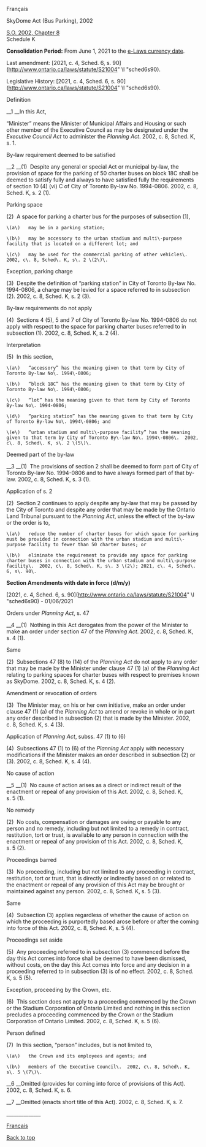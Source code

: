[<a id="Top"></a>Français](http://www.ontario.ca/fr/lois/loi/02s08)

SkyDome Act \(Bus Parking\), 2002

[S\.O\. 2002, Chapter 8](https://www.ontario.ca/laws/statute/s02008)  
Schedule K

__Consolidation Period:__  From June 1, 2021 to the [e\-Laws currency date](http://www.e-laws.gov.on.ca/navigation?file=currencyDates&lang=en)\.

Last amendment: [2021, c\. 4, Sched\. 6, s\. 90](http://www.ontario.ca/laws/statute/S21004" \l "sched6s90)\.

Legislative History: [2021, c\. 4, Sched\. 6, s\. 90](http://www.ontario.ca/laws/statute/S21004" \l "sched6s90)\.

Definition

__1 __In this Act,

“Minister” means the Minister of Municipal Affairs and Housing or such other member of the Executive Council as may be designated under the *Executive Council Act* to administer the *Planning Act*\.  2002, c\. 8, Sched\. K, s\. 1\.

By\-law requirement deemed to be satisfied

__2 __\(1\)  Despite any general or special Act or municipal by\-law, the provision of space for the parking of 50 charter buses on block 18C shall be deemed to satisfy fully and always to have satisfied fully the requirements of section 10 \(4\) \(vi\) C of City of Toronto By\-law No\. 1994\-0806\.  2002, c\. 8, Sched\. K, s\. 2 \(1\)\.

Parking space

\(2\)  A space for parking a charter bus for the purposes of subsection \(1\),

	\(a\)	may be in a parking station;

	\(b\)	may be accessory to the urban stadium and multi\-purpose facility that is located on a different lot; and

	\(c\)	may be used for the commercial parking of other vehicles\.  2002, c\. 8, Sched\. K, s\. 2 \(2\)\.

Exception, parking charge

\(3\)  Despite the definition of “parking station” in City of Toronto By\-law No\. 1994\-0806, a charge may be levied for a space referred to in subsection \(2\)\.  2002, c\. 8, Sched\. K, s\. 2 \(3\)\.

By\-law requirements do not apply

\(4\)  Sections 4 \(5\), 5 and 7 of City of Toronto By\-law No\. 1994\-0806 do not apply with respect to the space for parking charter buses referred to in subsection \(1\)\.  2002, c\. 8, Sched\. K, s\. 2 \(4\)\.

Interpretation

\(5\)  In this section,

	\(a\)	“accessory” has the meaning given to that term by City of Toronto By‑law No\. 1994\-0806;

	\(b\)	“block 18C” has the meaning given to that term by City of Toronto By‑law No\. 1994\-0806;

	\(c\)	“lot” has the meaning given to that term by City of Toronto By‑law No\. 1994‑0806;

	\(d\)	“parking station” has the meaning given to that term by City of Toronto By‑law No\. 1994\-0806; and

	\(e\)	“urban stadium and multi\-purpose facility” has the meaning given to that term by City of Toronto By\-law No\. 1994\-0806\.  2002, c\. 8, Sched\. K, s\. 2 \(5\)\.

Deemed part of the by\-law

__3 __\(1\)  The provisions of section 2 shall be deemed to form part of City of Toronto By\-law No\. 1994\-0806 and to have always formed part of that by\-law\.  2002, c\. 8, Sched\. K, s\. 3 \(1\)\.

Application of s\. 2

\(2\)  Section 2 continues to apply despite any by\-law that may be passed by the City of Toronto and despite any order that may be made by the Ontario Land Tribunal pursuant to the *Planning Act*, unless the effect of the by\-law or the order is to,

	\(a\)	reduce the number of charter buses for which space for parking must be provided in connection with the urban stadium and multi\-purpose facility to fewer than 50 charter buses; or 

	\(b\)	eliminate the requirement to provide any space for parking charter buses in connection with the urban stadium and multi\-purpose facility\.  2002, c\. 8, Sched\. K, s\. 3 \(2\); 2021, c\. 4, Sched\. 6, s\. 90\.

__Section Amendments with date in force \(d/m/y\)__

[2021, c\. 4, Sched\. 6, s\. 90](http://www.ontario.ca/laws/statute/S21004" \l "sched6s90) \- 01/06/2021

Orders under *Planning Act*, s\. 47

__4 __\(1\)  Nothing in this Act derogates from the power of the Minister to make an order under section 47 of the *Planning Act*\.  2002, c\. 8, Sched\. K, s\. 4 \(1\)\.

Same

\(2\)  Subsections 47 \(8\) to \(14\) of the *Planning Act* do not apply to any order that may be made by the Minister under clause 47 \(1\) \(a\) of the *Planning Act* relating to parking spaces for charter buses with respect to premises known as SkyDome\.  2002, c\. 8, Sched\. K, s\. 4 \(2\)\.

Amendment or revocation of orders

\(3\)  The Minister may, on his or her own initiative, make an order under clause 47 \(1\) \(a\) of the *Planning Act* to amend or revoke in whole or in part any order  described in subsection \(2\) that is made by the Minister\.  2002, c\. 8, Sched\. K, s\. 4 \(3\)\.

Application of *Planning Act*, subss\. 47 \(1\) to \(6\)

\(4\)  Subsections 47 \(1\) to \(6\) of the *Planning Act* apply with necessary modifications if the Minister makes an order described in subsection \(2\) or \(3\)\.  2002, c\. 8, Sched\. K, s\. 4 \(4\)\.

No cause of action

__5 __\(1\)  No cause of action arises as a direct or indirect result of the enactment or repeal of any provision of this Act\.  2002, c\. 8, Sched\. K, s\. 5 \(1\)\.

No remedy

\(2\)  No costs, compensation or damages are owing or payable to any person and no remedy, including but not limited to a remedy in contract, restitution, tort or trust, is available to any person in connection with the enactment or repeal of any provision of this Act\.  2002, c\. 8, Sched\. K, s\. 5 \(2\)\.

Proceedings barred

\(3\)  No proceeding, including but not limited to any proceeding in contract, restitution, tort or trust, that is directly or indirectly based on or related to the enactment or repeal of any provision of this Act may be brought or maintained against any person\.  2002, c\. 8, Sched\. K, s\. 5 \(3\)\.

Same

\(4\)  Subsection \(3\) applies regardless of whether the cause of action on which the proceeding is purportedly based arose before or after the coming into force of this Act\.  2002, c\. 8, Sched\. K, s\. 5 \(4\)\.

Proceedings set aside

\(5\)  Any proceeding referred to in subsection \(3\) commenced before the day this Act comes into force shall be deemed to have been dismissed, without costs, on the day this Act comes into force and any decision in a proceeding referred to in subsection \(3\) is of no effect\.  2002, c\. 8, Sched\. K, s\. 5 \(5\)\.

Exception, proceeding by the Crown, etc\.

\(6\)  This section does not apply to a proceeding commenced by the Crown or the Stadium Corporation of Ontario Limited and nothing in this section precludes a proceeding commenced by the Crown or the Stadium Corporation of Ontario Limited\.  2002, c\. 8, Sched\. K, s\. 5 \(6\)\.

Person defined

\(7\)  In this section, “person” includes, but is not limited to, 

	\(a\)	the Crown and its employees and agents; and

	\(b\)	members of the Executive Council\.  2002, c\. 8, Sched\. K, s\. 5 \(7\)\.

__6 __Omitted \(provides for coming into force of provisions of this Act\)\.  2002, c\. 8, Sched\. K, s\. 6\.

__7 __Omitted \(enacts short title of this Act\)\.  2002, c\. 8, Sched\. K, s\. 7\.

\_\_\_\_\_\_\_\_\_\_\_\_\_\_

[Français](http://www.ontario.ca/fr/lois/loi/02s08)

[Back to top](#Top)

